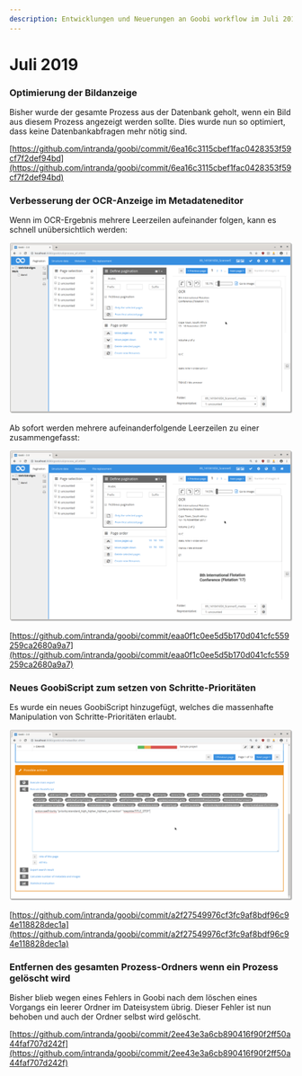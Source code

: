 ```yaml
---
description: Entwicklungen und Neuerungen an Goobi workflow im Juli 2019
---
```


# Juli 2019

### Optimierung der Bildanzeige

Bisher wurde der gesamte Prozess aus der Datenbank geholt, wenn ein Bild aus diesem Prozess angezeigt werden sollte. Dies wurde nun so optimiert, dass keine Datenbankabfragen mehr nötig sind.

[https://github.com/intranda/goobi/commit/6ea16c3115cbef1fac0428353f59cf7f2def94bd](https://github.com/intranda/goobi/commit/6ea16c3115cbef1fac0428353f59cf7f2def94bd)

### Verbesserung der OCR-Anzeige im Metadateneditor

Wenn im OCR-Ergebnis mehrere Leerzeilen aufeinander folgen, kann es schnell unübersichtlich werden:

![OCR Anzeige im Metseditor - vorher](../.gitbook/assets/1907_metseditor_ocr_before.png)

Ab sofort werden mehrere aufeinanderfolgende Leerzeilen zu einer zusammengefasst:

![OCR Anzeige im Metseditor - nachher](../.gitbook/assets/1907_metseditor_ocr_after.png)

[https://github.com/intranda/goobi/commit/eaa0f1c0ee5d5b170d041cfc559259ca2680a9a7](https://github.com/intranda/goobi/commit/eaa0f1c0ee5d5b170d041cfc559259ca2680a9a7)

### Neues GoobiScript zum setzen von Schritte-Prioritäten

Es wurde ein neues GoobiScript hinzugefügt, welches die massenhafte Manipulation von Schritte-Prioritäten erlaubt.

![Neues GoobiScript](../.gitbook/assets/1907_new_goobiscript.png)

[https://github.com/intranda/goobi/commit/a2f27549976cf3fc9af8bdf96c94e118828dec1a](https://github.com/intranda/goobi/commit/a2f27549976cf3fc9af8bdf96c94e118828dec1a)

### Entfernen des gesamten Prozess-Ordners wenn ein Prozess gelöscht wird

Bisher blieb wegen eines Fehlers in Goobi nach dem löschen eines Vorgangs ein leerer Ordner im Dateisystem übrig. Dieser Fehler ist nun behoben und auch der Ordner selbst wird gelöscht.

[https://github.com/intranda/goobi/commit/2ee43e3a6cb890416f90f2ff50a44faf707d242f](https://github.com/intranda/goobi/commit/2ee43e3a6cb890416f90f2ff50a44faf707d242f)

